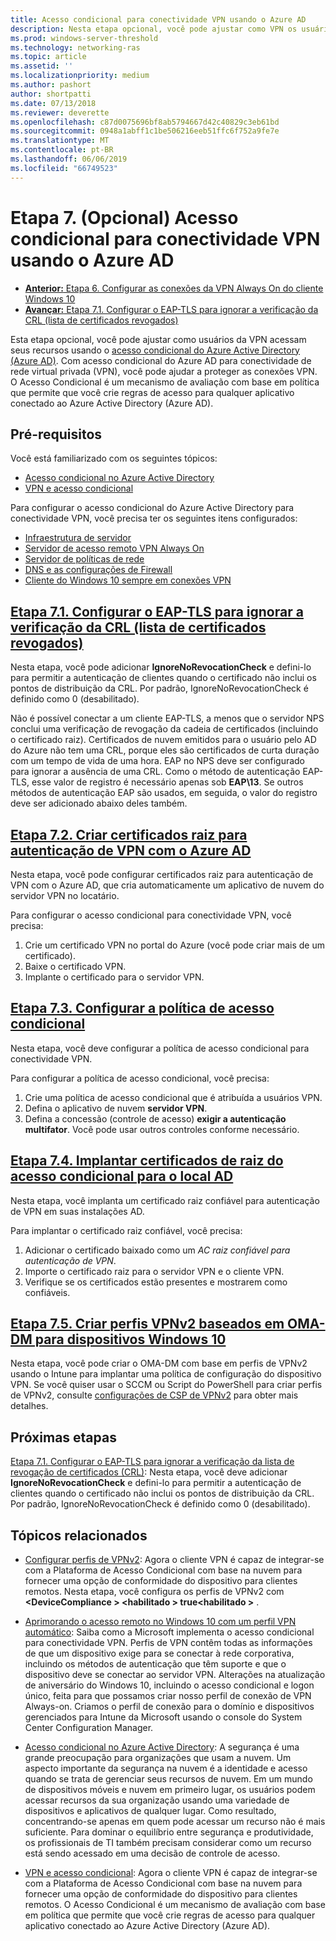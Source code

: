 ```yaml
---
title: Acesso condicional para conectividade VPN usando o Azure AD
description: Nesta etapa opcional, você pode ajustar como VPN os usuários autorizados acessam seus recursos usando o acesso condicional do Azure Active Directory (Azure AD).
ms.prod: windows-server-threshold
ms.technology: networking-ras
ms.topic: article
ms.assetid: ''
ms.localizationpriority: medium
ms.author: pashort
author: shortpatti
ms.date: 07/13/2018
ms.reviewer: deverette
ms.openlocfilehash: c87d0075696bf8ab5794667d42c40829c3eb61bd
ms.sourcegitcommit: 0948a1abff1c1be506216eeb51ffc6f752a9fe7e
ms.translationtype: MT
ms.contentlocale: pt-BR
ms.lasthandoff: 06/06/2019
ms.locfileid: "66749523"
---
```

# <a name="step-7-optional-conditional-access-for-vpn-connectivity-using-azure-ad"></a>Etapa 7. (Opcional) Acesso condicional para conectividade VPN usando o Azure AD

- [**Anterior:** Etapa 6. Configurar as conexões da VPN Always On do cliente Windows 10](always-on-vpn/deploy/vpn-deploy-client-vpn-connections.md)
- [**Avançar:** Etapa 7.1. Configurar o EAP-TLS para ignorar a verificação da CRL (lista de certificados revogados)](vpn-config-eap-tls-to-ignore-crl-checking.md)

Esta etapa opcional, você pode ajustar como usuários da VPN acessam seus recursos usando o [acesso condicional do Azure Active Directory (Azure AD)](https://docs.microsoft.com/azure/active-directory/active-directory-conditional-access-azure-portal). Com acesso condicional do Azure AD para conectividade de rede virtual privada (VPN), você pode ajudar a proteger as conexões VPN. O Acesso Condicional é um mecanismo de avaliação com base em política que permite que você crie regras de acesso para qualquer aplicativo conectado ao Azure Active Directory (Azure AD). 

## <a name="prerequisites"></a>Pré-requisitos

Você está familiarizado com os seguintes tópicos:
- [Acesso condicional no Azure Active Directory](https://docs.microsoft.com/azure/active-directory/active-directory-conditional-access-azure-portal)
- [VPN e acesso condicional](https://docs.microsoft.com/windows/access-protection/vpn/vpn-conditional-access)

Para configurar o acesso condicional do Azure Active Directory para conectividade VPN, você precisa ter os seguintes itens configurados:
- [Infraestrutura de servidor](always-on-vpn/deploy/vpn-deploy-server-infrastructure.md)
- [Servidor de acesso remoto VPN Always On](always-on-vpn/deploy/vpn-deploy-ras.md)
- [Servidor de políticas de rede](always-on-vpn/deploy/vpn-deploy-nps.md)
- [DNS e as configurações de Firewall](always-on-vpn/deploy/vpn-deploy-dns-firewall.md)
- [Cliente do Windows 10 sempre em conexões VPN](always-on-vpn/deploy/vpn-deploy-client-vpn-connections.md)

## <a name="step-71-configure-eap-tls-to-ignore-certificate-revocation-list-crl-checkingvpn-config-eap-tls-to-ignore-crl-checkingmd"></a>[Etapa 7.1. Configurar o EAP-TLS para ignorar a verificação da CRL (lista de certificados revogados)](vpn-config-eap-tls-to-ignore-crl-checking.md)

Nesta etapa, você pode adicionar **IgnoreNoRevocationCheck** e defini-lo para permitir a autenticação de clientes quando o certificado não inclui os pontos de distribuição da CRL. Por padrão, IgnoreNoRevocationCheck é definido como 0 (desabilitado).

Não é possível conectar a um cliente EAP-TLS, a menos que o servidor NPS conclui uma verificação de revogação da cadeia de certificados (incluindo o certificado raiz). Certificados de nuvem emitidos para o usuário pelo AD do Azure não tem uma CRL, porque eles são certificados de curta duração com um tempo de vida de uma hora. EAP no NPS deve ser configurado para ignorar a ausência de uma CRL. Como o método de autenticação EAP-TLS, esse valor de registro é necessário apenas sob **EAP\13**. Se outros métodos de autenticação EAP são usados, em seguida, o valor do registro deve ser adicionado abaixo deles também.

## <a name="step-72-create-root-certificates-for-vpn-authentication-with-azure-advpn-create-root-cert-for-vpn-auth-azure-admd"></a>[Etapa 7.2. Criar certificados raiz para autenticação de VPN com o Azure AD](vpn-create-root-cert-for-vpn-auth-azure-ad.md)

Nesta etapa, você pode configurar certificados raiz para autenticação de VPN com o Azure AD, que cria automaticamente um aplicativo de nuvem do servidor VPN no locatário.  

Para configurar o acesso condicional para conectividade VPN, você precisa:
1. Crie um certificado VPN no portal do Azure (você pode criar mais de um certificado).
2. Baixe o certificado VPN.
3. Implante o certificado para o servidor VPN.

## <a name="step-73-configure-the-conditional-access-policyvpn-config-conditional-access-policymd"></a>[Etapa 7.3. Configurar a política de acesso condicional](vpn-config-conditional-access-policy.md)

Nesta etapa, você deve configurar a política de acesso condicional para conectividade VPN.

Para configurar a política de acesso condicional, você precisa:

1. Crie uma política de acesso condicional que é atribuída a usuários VPN.
2. Defina o aplicativo de nuvem **servidor VPN**.
3. Defina a concessão (controle de acesso) **exigir a autenticação multifator**.  Você pode usar outros controles conforme necessário.

## <a name="step-74-deploy-conditional-access-root-certificates-to-on-premises-advpn-deploy-cond-access-root-cert-to-on-premise-admd"></a>[Etapa 7.4. Implantar certificados de raiz do acesso condicional para o local AD](vpn-deploy-cond-access-root-cert-to-on-premise-ad.md)

Nesta etapa, você implanta um certificado raiz confiável para autenticação de VPN em suas instalações AD.

Para implantar o certificado raiz confiável, você precisa:
1. Adicionar o certificado baixado como um *AC raiz confiável para autenticação de VPN*.
2. Importe o certificado raiz para o servidor VPN e o cliente VPN.
3. Verifique se os certificados estão presentes e mostrarem como confiáveis.

## <a name="step-75-create-oma-dm-based-vpnv2-profiles-to-windows-10-devicesvpn-create-oma-dm-based-vpnv2-profilesmd"></a>[Etapa 7.5. Criar perfis VPNv2 baseados em OMA-DM para dispositivos Windows 10](vpn-create-oma-dm-based-vpnv2-profiles.md)

Nesta etapa, você pode criar o OMA-DM com base em perfis de VPNv2 usando o Intune para implantar uma política de configuração do dispositivo VPN. Se você quiser usar o SCCM ou Script do PowerShell para criar perfis de VPNv2, consulte [configurações de CSP de VPNv2](https://docs.microsoft.com/windows/client-management/mdm/vpnv2-csp) para obter mais detalhes. 

## <a name="next-steps"></a>Próximas etapas

[Etapa 7.1. Configurar o EAP-TLS para ignorar a verificação da lista de revogação de certificados (CRL)](vpn-config-eap-tls-to-ignore-crl-checking.md): Nesta etapa, você deve adicionar **IgnoreNoRevocationCheck** e defini-lo para permitir a autenticação de clientes quando o certificado não inclui os pontos de distribuição da CRL. Por padrão, IgnoreNoRevocationCheck é definido como 0 (desabilitado).

## <a name="related-topics"></a>Tópicos relacionados

- [Configurar perfis de VPNv2](https://docs.microsoft.com/windows/access-protection/vpn/vpn-conditional-access): Agora o cliente VPN é capaz de integrar-se com a Plataforma de Acesso Condicional com base na nuvem para fornecer uma opção de conformidade do dispositivo para clientes remotos. Nesta etapa, você configura os perfis de VPNv2 com  **\<DeviceCompliance > \<habilitado > true\<habilitado >** . 

- [Aprimorando o acesso remoto no Windows 10 com um perfil VPN automático](https://www.microsoft.com/itshowcase/Article/Content/894/Enhancing-remote-access-in-Windows-10-with-an-automatic-VPN-profile): Saiba como a Microsoft implementa o acesso condicional para conectividade VPN. Perfis de VPN contêm todas as informações de que um dispositivo exige para se conectar à rede corporativa, incluindo os métodos de autenticação que têm suporte e que o dispositivo deve se conectar ao servidor VPN. Alterações na atualização de aniversário do Windows 10, incluindo o acesso condicional e logon único, feita para que possamos criar nosso perfil de conexão de VPN Always-on. Criamos o perfil de conexão para o domínio e dispositivos gerenciados para Intune da Microsoft usando o console do System Center Configuration Manager.

- [Acesso condicional no Azure Active Directory](https://docs.microsoft.com/azure/active-directory/active-directory-conditional-access-azure-portal): A segurança é uma grande preocupação para organizações que usam a nuvem. Um aspecto importante da segurança na nuvem é a identidade e acesso quando se trata de gerenciar seus recursos de nuvem. Em um mundo de dispositivos móveis e nuvem em primeiro lugar, os usuários podem acessar recursos da sua organização usando uma variedade de dispositivos e aplicativos de qualquer lugar. Como resultado, concentrando-se apenas em quem pode acessar um recurso não é mais suficiente. Para dominar o equilíbrio entre segurança e produtividade, os profissionais de TI também precisam considerar como um recurso está sendo acessado em uma decisão de controle de acesso.

- [VPN e acesso condicional](https://docs.microsoft.com/windows/access-protection/vpn/vpn-conditional-access): Agora o cliente VPN é capaz de integrar-se com a Plataforma de Acesso Condicional com base na nuvem para fornecer uma opção de conformidade do dispositivo para clientes remotos. O Acesso Condicional é um mecanismo de avaliação com base em política que permite que você crie regras de acesso para qualquer aplicativo conectado ao Azure Active Directory (Azure AD).
